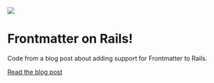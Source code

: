 ![](https://github.com/anderssvendal/frontmatter-on-rails/assets/206627/ec40be0a-5ba5-444b-a33d-7b72ca6975da")

# Frontmatter on Rails!

Code from a blog post about adding support for Frontmatter to Rails.

[Read the blog post](https://blog.tight.no/tech/frontmatter-on-rails)
